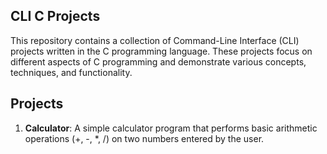 ## CLI C Projects

This repository contains a collection of Command-Line Interface (CLI) projects written in the C programming language. These projects focus on different aspects of C programming and demonstrate various concepts, techniques, and functionality.

## Projects

1. **Calculator**: A simple calculator program that performs basic arithmetic operations (+, -, *, /) on two numbers entered by the user.
